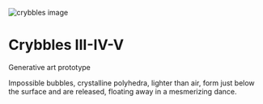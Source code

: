 ![crybbles image](https://github.com/glennsimon/crybbles/images/crybble9-1400x400.png?raw=true)
# Crybbles III-IV-V
Generative art prototype

Impossible bubbles, crystalline polyhedra, lighter than air, form just below the surface and are released, floating away in a mesmerizing dance.
